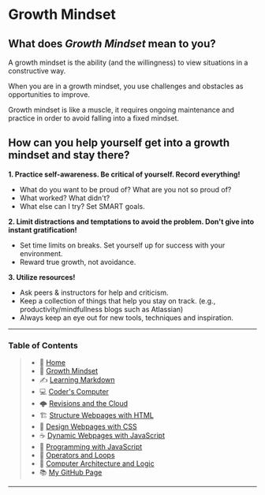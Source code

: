 # Growth Mindset

## What does *Growth Mindset* mean to you?

A growth mindset is the ability \(and the willingness) to view situations in a constructive way.

When you are in a growth mindset, you use challenges and obstacles as opportunities to improve.

Growth mindset is like a muscle, it requires ongoing maintenance and practice in order to avoid falling into a fixed mindset.

## How can you help yourself get into a growth mindset and stay there?

**1. Practice self-awareness. Be critical of yourself. Record everything!**

- What do you want to be proud of? What are you not so proud of?
- What worked? What didn't?
- What else can I try? Set SMART goals.
  
**2. Limit distractions and temptations to avoid the problem. Don't give into instant gratification!**

- Set time limits on breaks. Set yourself up for success with your environment.
- Reward true growth, not avoidance.
  
**3. Utilize resources!**

- Ask peers & instructors for help and criticism.
- Keep a collection of things that help you stay on track. \(e.g., productivity/mindfullness blogs such as Atlassian)  
- Always keep an eye out for new tools, techniques and inspiration.  

_____
### **Table of Contents**

> * 🏡 [Home](README.md)
> * 💭 [Growth Mindset](102/growthmindset.md)
> * ✍️ [Learning Markdown](102/learningmarkdown.md)
> * 💻 [Coder's Computer](102/coderscomputer.md)
> * 🌩️ [Revisions and the Cloud](102/revisionscloud.md)
> * 🏗️ [Structure Webpages with HTML](102/structure.md)
> * 🎨 [Design Webpages with CSS](102/designcss.md)
> * ☕ [Dynamic Webpages with JavaScript](102/dynamicjava.md)
> * 🌵 [Programming with JavaScript](102/programjs.md)
> * 🤖 [Operators and Loops](102/operloops.md)
> * 🧮 [Computer Architecture and Logic](102/comparchlogic.md)
> * 📚 [My GitHub Page](https://github.com/mistidinzy)

_____
